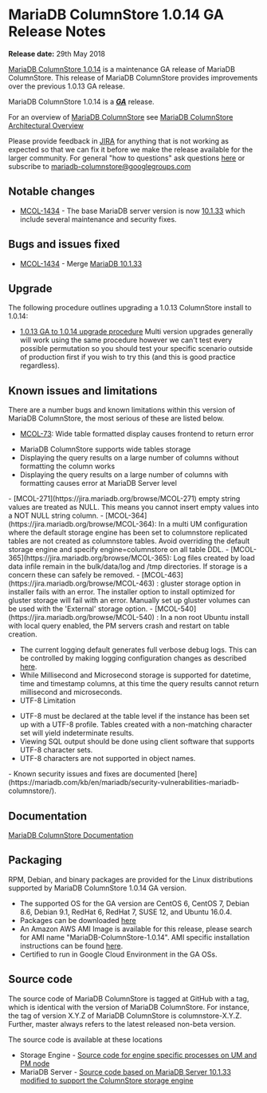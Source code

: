 # MariaDB ColumnStore 1.0.14 GA Release Notes

<strong>Release date:</strong> 29th May 2018

[MariaDB ColumnStore 1.0.14](/columns-storage-engines-and-plugins/storage-engines/mariadb-columnstore/) is a maintenance GA release of MariaDB ColumnStore. This release of MariaDB ColumnStore provides improvements over the previous 1.0.13 GA release.

MariaDB ColumnStore 1.0.14 is a <strong><em>[GA](/kb/en/release-criteria/)</em></strong> release.

For an overview of [MariaDB ColumnStore](/columns-storage-engines-and-plugins/storage-engines/mariadb-columnstore/) see [MariaDB ColumnStore Architectural Overview](/columns-storage-engines-and-plugins/storage-engines/mariadb-columnstore/columnstore-architecture/columnstore-architectural-overview/)

Please provide feedback in [JIRA](https://jira.mariadb.org/browse/MCOL) for anything that is not working as expected so that we can fix it before we make the release available for the larger community.
For general "how to questions" ask questions [here](/columns-storage-engines-and-plugins/storage-engines/mariadb-columnstore/) or subscribe to mariadb-columnstore@googlegroups.com

## Notable changes

- [MCOL-1434](https://jira.mariadb.org/browse/MCOL-1434) - The base MariaDB server version is now [10.1.33](/kb/en/mariadb-10133-release-notes/) which include several maintenance and security fixes.

## Bugs and issues fixed

- [MCOL-1434](https://jira.mariadb.org/browse/MCOL-1434) - Merge [MariaDB 10.1.33](/kb/en/mariadb-10133-release-notes/)

## Upgrade

The following procedure outlines upgrading a 1.0.13 ColumnStore install to 1.0.14:

- [1.0.13 GA to 1.0.14 upgrade procedure](/columns-storage-engines-and-plugins/storage-engines/mariadb-columnstore/mariadb-columnstore-columnstore/mariadb-columnstore-10-upgrades/mariadb-columnstore-software-upgrade-1013-to-1014/)
Multi version upgrades generally will work using the same procedure however we can't test every possible permutation so you should test your specific scenario outside of production first if you wish to try this (and this is good practice regardless).

## Known issues and limitations

There are a number bugs and known limitations within this version of MariaDB ColumnStore, the most serious of these are listed below.

- [MCOL-73](https://jira.mariadb.org/browse/MCOL-73): Wide table formatted display causes frontend to return error
<ul start="1"><li>MariaDB ColumnStore supports wide tables storage
</li><li>Displaying the query results on a large number of columns without formatting the column works
</li><li>Displaying the query results on a large number of columns with formatting causes error at MariaDB Server level
</li></ul>
- [MCOL-271](https://jira.mariadb.org/browse/MCOL-271)  empty string values are treated as NULL. This means you cannot insert empty values into a NOT NULL string column.
- [MCOL-364](https://jira.mariadb.org/browse/MCOL-364): In a multi UM configuration where the default storage engine has been set to columnstore replicated tables are not created as columnstore tables. Avoid overriding the default storage engine and specify engine=columnstore on all table DDL.
- [MCOL-365](https://jira.mariadb.org/browse/MCOL-365): Log files created by load data infile remain in the bulk/data/log and /tmp directories. If storage is a concern these can safely be removed.
- [MCOL-463](https://jira.mariadb.org/browse/MCOL-463) : gluster storage option in installer fails with an error. The installer option to install optimized for gluster storage will fail with an error. Manually set up gluster volumes can be used with the 'External' storage option.
- [MCOL-540](https://jira.mariadb.org/browse/MCOL-540) : In a non root Ubuntu install with local query enabled, the PM servers crash and restart on table creation.

- The current logging default generates full verbose debug logs. This can be controlled by making logging configuration changes as described [here](/columns-storage-engines-and-plugins/storage-engines/mariadb-columnstore/managing-columnstore/managing-columnstore-system/columnstore-system-monitoring-configuration/).
- While Millisecond and Microsecond storage is supported for datetime, time and timestamp columns, at this time the query results cannot return millisecond and microseconds.
- UTF-8 Limitation
<ul start="1"><li>UTF-8 must be declared at the table level if the instance has been set up with a UTF-8 profile. Tables created with a non-matching character set will yield indeterminate results. 
</li><li>Viewing SQL output should be done using client software that supports UTF-8 character sets. 
</li><li>UTF-8 characters are not supported in object names. 
</li></ul>
- Known security issues and fixes are documented [here](https://mariadb.com/kb/en/mariadb/security-vulnerabilities-mariadb-columnstore/).

## Documentation

[MariaDB ColumnStore Documentation](/columns-storage-engines-and-plugins/storage-engines/mariadb-columnstore/)

## Packaging

RPM, Debian, and binary packages are provided for the Linux distributions supported by MariaDB ColumnStore 1.0.14 GA version.

- The supported OS for the GA version are CentOS 6, CentOS 7, Debian 8.6, Debian 9.1, RedHat 6, RedHat 7, SUSE 12, and Ubuntu 16.0.4.
- Packages can be downloaded [here](https://mariadb.com/downloads/columnstore)
- An Amazon AWS AMI Image is available for this release, please search for AMI name "MariaDB-ColumnStore-1.0.14". AMI specific installation instructions can be found [here](/columns-storage-engines-and-plugins/storage-engines/mariadb-columnstore/columnstore-getting-started/installing-and-configuring-a-columnstore-system-using-the-amazon-ami/).
- Certified to run in Google Cloud Environment in the GA OSs.

## Source code

The source code of MariaDB ColumnStore is tagged at GitHub with a tag, which is identical with the version of MariaDB ColumnStore. For instance, the tag of version X.Y.Z of MariaDB ColumnStore is columnstore-X.Y.Z. Further, master always refers to the latest released non-beta version.

The source code is available at these locations

- Storage Engine - [Source code for engine specific processes on UM and PM node](https://github.com/mariadb-corporation/mariadb-columnstore-engine/tree/columnstore-1.0.14)
- MariaDB Server - [Source code based on MariaDB Server 10.1.33 modified to support the ColumnStore storage engine](https://github.com/mariadb-corporation/mariadb-columnstore-server/tree/columnstore-1.0.14)